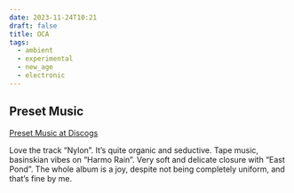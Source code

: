 ```yaml
---
date: 2023-11-24T10:21
draft: false
title: OCA
tags:
  - ambient
  - experimental
  - new_age
  - electronic
---
```

## Preset Music

[Preset Music at Discogs](https://www.discogs.com/master/2613074-OCA-Preset-Music)

Love the track “Nylon”. It’s quite organic and seductive. Tape music, basinskian vibes on “Harmo Rain”. Very soft and delicate closure with “East Pond”. The whole album is a joy, despite not being completely uniform, and that’s fine by me.